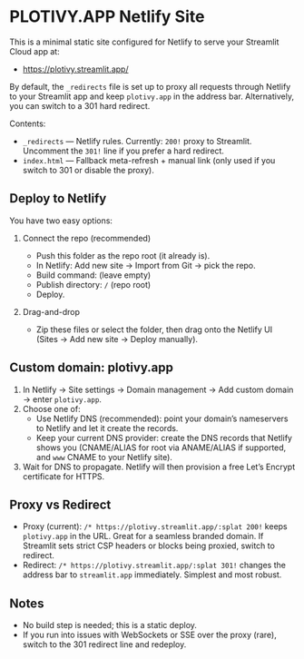 # PLOTIVY.APP Netlify Site

This is a minimal static site configured for Netlify to serve your Streamlit Cloud app at:

- https://plotivy.streamlit.app/

By default, the `_redirects` file is set up to proxy all requests through Netlify to your Streamlit app and keep `plotivy.app` in the address bar. Alternatively, you can switch to a 301 hard redirect.

Contents:

- `_redirects` — Netlify rules. Currently: `200!` proxy to Streamlit. Uncomment the `301!` line if you prefer a hard redirect.
- `index.html` — Fallback meta-refresh + manual link (only used if you switch to 301 or disable the proxy).

## Deploy to Netlify

You have two easy options:

1. Connect the repo (recommended)

   - Push this folder as the repo root (it already is).
   - In Netlify: Add new site → Import from Git → pick the repo.
   - Build command: (leave empty)
   - Publish directory: `/` (repo root)
   - Deploy.

2. Drag-and-drop
   - Zip these files or select the folder, then drag onto the Netlify UI (Sites → Add new site → Deploy manually).

## Custom domain: plotivy.app

1. In Netlify → Site settings → Domain management → Add custom domain → enter `plotivy.app`.
2. Choose one of:
   - Use Netlify DNS (recommended): point your domain’s nameservers to Netlify and let it create the records.
   - Keep your current DNS provider: create the DNS records that Netlify shows you (CNAME/ALIAS for root via ANAME/ALIAS if supported, and `www` CNAME to your Netlify site).
3. Wait for DNS to propagate. Netlify will then provision a free Let’s Encrypt certificate for HTTPS.

## Proxy vs Redirect

- Proxy (current): `/* https://plotivy.streamlit.app/:splat 200!` keeps `plotivy.app` in the URL. Great for a seamless branded domain. If Streamlit sets strict CSP headers or blocks being proxied, switch to redirect.
- Redirect: `/* https://plotivy.streamlit.app/:splat 301!` changes the address bar to `streamlit.app` immediately. Simplest and most robust.

## Notes

- No build step is needed; this is a static deploy.
- If you run into issues with WebSockets or SSE over the proxy (rare), switch to the 301 redirect line and redeploy.
